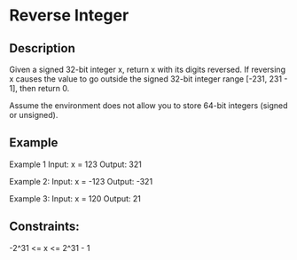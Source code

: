 # Reverse Integer
## Description

Given a signed 32-bit integer x, return x with its digits reversed. If reversing x causes the value to go outside the signed 32-bit integer range [-231, 231 - 1], then return 0.

Assume the environment does not allow you to store 64-bit integers (signed or unsigned).

## Example
Example 1
Input: x = 123
Output: 321

Example 2:
Input: x = -123
Output: -321

Example 3:
Input: x = 120
Output: 21

## Constraints:
-2^31 <= x <= 2^31 - 1
